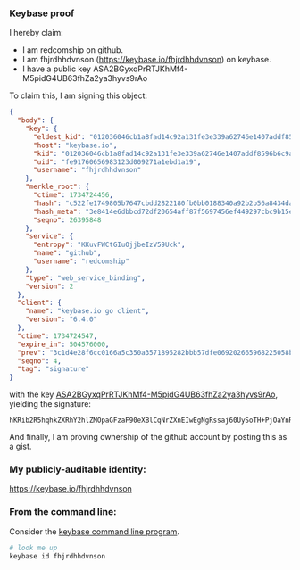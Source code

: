 ### Keybase proof

I hereby claim:

  * I am redcomship on github.
  * I am fhjrdhhdvnson (https://keybase.io/fhjrdhhdvnson) on keybase.
  * I have a public key ASA2BGyxqPrRTJKhMf4-M5pidG4UB63fhZa2ya3hyvs9rAo

To claim this, I am signing this object:

```json
{
  "body": {
    "key": {
      "eldest_kid": "012036046cb1a8fad14c92a131fe3e339a62746e1407addf8596b6c9ade1cafb3dac0a",
      "host": "keybase.io",
      "kid": "012036046cb1a8fad14c92a131fe3e339a62746e1407addf8596b6c9ade1cafb3dac0a",
      "uid": "fe91760656983123d009271a1ebd1a19",
      "username": "fhjrdhhdvnson"
    },
    "merkle_root": {
      "ctime": 1734724456,
      "hash": "c522fe1749805b7647cbdd2822180fb0bb0188340a92b2b56a8434da61f5d577dd91a82e4084446f86fd3795eacbf158cce14d6291fd34c7737eec9dc48f2ae9",
      "hash_meta": "3e8414e6dbbcd72df20654aff87f5697456ef449297cbc9b15ebd1081c79dfc9",
      "seqno": 26395848
    },
    "service": {
      "entropy": "KKuvFWCtGIuOjjbeIzV59Uck",
      "name": "github",
      "username": "redcomship"
    },
    "type": "web_service_binding",
    "version": 2
  },
  "client": {
    "name": "keybase.io go client",
    "version": "6.4.0"
  },
  "ctime": 1734724547,
  "expire_in": 504576000,
  "prev": "3c1d4e28f6cc0166a5c350a3571895282bbb57dfe069202665968225058b30e7",
  "seqno": 4,
  "tag": "signature"
}
```

with the key [ASA2BGyxqPrRTJKhMf4-M5pidG4UB63fhZa2ya3hyvs9rAo](https://keybase.io/fhjrdhhdvnson), yielding the signature:

```
hKRib2R5hqhkZXRhY2hlZMOpaGFzaF90eXBlCqNrZXnEIwEgNgRssaj60UySoTH+PjOaYnRuFAet34WWtsmt4cr7PawKp3BheWxvYWTESpcCBMQgPB1OKPbMAWalw1CjVxiVKCu7V9/gaSAmZZaCJQWLMOfEIHjvok9uquTX176Kp8vh/Kz7vW8tFEGJTkKPIxfAIS8xAgHCo3NpZ8RAN5U2GzeFSM1dhdg25dFBiWxAtBV/yUQplQjPol0KYl9ZbnonFQWD5BApKis4ynQb1lSRmT2QKbVmpnTG+VdECahzaWdfdHlwZSCkaGFzaIKkdHlwZQildmFsdWXEINDPzXKwhYmsUEvOoP7C1Uo/wMlZaLr0o9FR+Ga9xgWyo3RhZ80CAqd2ZXJzaW9uAQ==

```

And finally, I am proving ownership of the github account by posting this as a gist.

### My publicly-auditable identity:

https://keybase.io/fhjrdhhdvnson

### From the command line:

Consider the [keybase command line program](https://keybase.io/download).

```bash
# look me up
keybase id fhjrdhhdvnson
```
